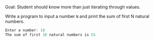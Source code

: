Goal: Student should know more than just iterating through values.

Write a program to input a number `N` and print the sum of first N natural numbers.

```cpp
Enter a number: 10
The sum of first 10 natural numbers is 55
```
